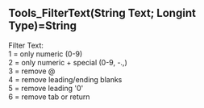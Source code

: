 ﻿## Tools_FilterText(String Text; Longint Type)=String   Filter Text:   1 = only numeric (0-9)   2 = only numeric + special (0-9, -.,)   3 = remove @   4 = remove leading/ending blanks   5 = remove leading '0'   6 = remove tab or return  
